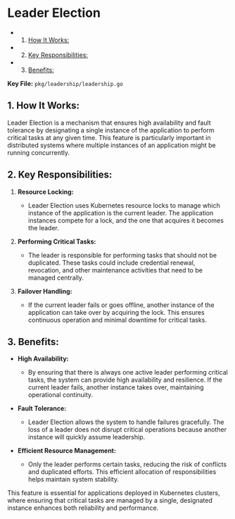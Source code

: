 # Leader Election

<!-- vscode-markdown-toc -->
* 1. [How It Works:](#HowItWorks:)
* 2. [Key Responsibilities:](#KeyResponsibilities:)
* 3. [Benefits:](#Benefits:)

<!-- vscode-markdown-toc-config
	numbering=true
	autoSave=true
	/vscode-markdown-toc-config -->
<!-- /vscode-markdown-toc -->

**Key File:** `pkg/leadership/leadership.go`

##  1. <a name='HowItWorks:'></a>How It Works:

Leader Election is a mechanism that ensures high availability and fault tolerance by designating a single instance of the application to perform critical tasks at any given time. This feature is particularly important in distributed systems where multiple instances of an application might be running concurrently.

##  2. <a name='KeyResponsibilities:'></a>Key Responsibilities:

1. **Resource Locking:**
   - Leader Election uses Kubernetes resource locks to manage which instance of the application is the current leader. The application instances compete for a lock, and the one that acquires it becomes the leader.

2. **Performing Critical Tasks:**
   - The leader is responsible for performing tasks that should not be duplicated. These tasks could include credential renewal, revocation, and other maintenance activities that need to be managed centrally.

3. **Failover Handling:**
   - If the current leader fails or goes offline, another instance of the application can take over by acquiring the lock. This ensures continuous operation and minimal downtime for critical tasks.

##  3. <a name='Benefits:'></a>Benefits:

- **High Availability:**
  - By ensuring that there is always one active leader performing critical tasks, the system can provide high availability and resilience. If the current leader fails, another instance takes over, maintaining operational continuity.

- **Fault Tolerance:**
  - Leader Election allows the system to handle failures gracefully. The loss of a leader does not disrupt critical operations because another instance will quickly assume leadership.

- **Efficient Resource Management:**
  - Only the leader performs certain tasks, reducing the risk of conflicts and duplicated efforts. This efficient allocation of responsibilities helps maintain system stability.

This feature is essential for applications deployed in Kubernetes clusters, where ensuring that critical tasks are managed by a single, designated instance enhances both reliability and performance.
